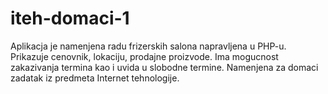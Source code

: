 # iteh-domaci-1

Aplikacja je namenjena radu frizerskih salona napravljena u PHP-u. Prikazuje cenovnik, lokaciju, prodajne proizvode. Ima mogucnost zakazivanja termina kao i uvida u slobodne termine.
Namenjena za domaci zadatak iz predmeta Internet tehnologije.
